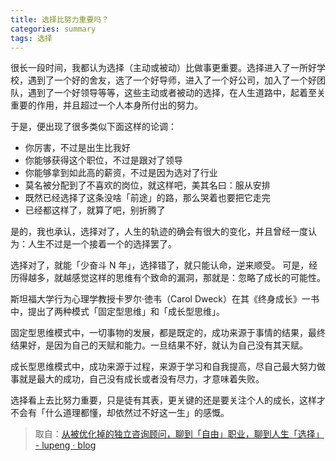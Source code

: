 ```yaml
---
title: 选择比努力重要吗？
categories: summary
tags: 选择
---
```


很长一段时间，我都认为选择（主动或被动）比做事更重要。选择进入了一所好学校，遇到了一个好的舍友，选了一个好导师，进入了一个好公司，加入了一个好团队，遇到了一个好领导等等，这些主动或者被动的选择，在人生道路中，起着至关重要的作用，并且超过一个人本身所付出的努力。

于是，便出现了很多类似下面这样的论调：

- 你厉害，不过是出生比我好
- 你能够获得这个职位，不过是跟对了领导
- 你能够拿到如此高的薪资，不过是因为选对了行业
- 莫名被分配到了不喜欢的岗位，就这样吧，美其名曰：服从安排
- 既然已经选择了这条没啥「前途」的路，那么哭着也要把它走完
- 已经都这样了，就算了吧，别折腾了

是的，我也承认，选择对了，人生的轨迹的确会有很大的变化，并且曾经一度认为：人生不过是一个接着一个的选择罢了。

选择对了，就能「少奋斗 N 年」，选择错了，就只能认命，逆来顺受。
可是，经历得越多，就越感觉这样的思维有个致命的漏洞，那就是：忽略了成长的可能性。

斯坦福大学行为心理学教授卡罗尔·徳韦（Carol Dweck）在其《终身成长》一书中，提出了两种模式「固定型思维」和「成长型思维」。

固定型思维模式中，一切事物的发展，都是既定的，成功来源于事情的结果，最终结果好，是因为自己的天赋和能力。一旦结果不好，就认为自己没有其天赋。

成长型思维模式中，成功来源于过程，来源于学习和自我提高，尽自己最大努力做事就是最大的成功，自己没有成长或者没有尽力，才意味着失败。

选择看上去比努力重要，只是徒有其表，更关键的还是要关注个人的成长，这样才不会有「什么道理都懂，却依然过不好这一生」的感慨。


> 取自：[从被优化掉的独立咨询顾问，聊到「自由」职业，聊到人生「选择」 - lupeng · blog](/2022/03/02/free-and-choice.html)

